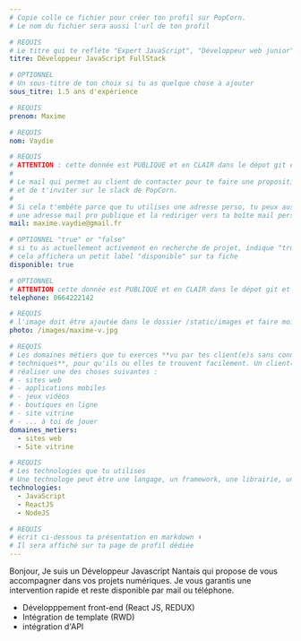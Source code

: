 ```yaml
---
# Copie colle ce fichier pour créer ton profil sur PopCorn.
# Le nom du fichier sera aussi l'url de ton profil

# REQUIS
# Le titre qui te refléte "Expert JavaScript", "Développeur web junior"
titre: Développeur JavaScript FullStack

# OPTIONNEL
# Un sous-titre de ton choix si tu as quelque chose à ajouter
sous_titre: 1.5 ans d'expérience

# REQUIS
prenom: Maxime

# REQUIS
nom: Vaydie

# REQUIS
# ATTENTION : cette donnée est PUBLIQUE et en CLAIR dans le dépot git et sur le site
#
# Le mail qui permet au client de contacter pour te faire une proposition de projet
# et de t'inviter sur le slack de PopCorn.
#
# Si cela t'embête parce que tu utilises une adresse perso, tu peux aussi te créer
# une adresse mail pro publique et la rediriger vers ta boîte mail perso
mail: maxime.vaydie@gmail.fr

# OPTIONNEL "true" or "false"
# si tu as actuellement activement en recherche de projet, indique "true" ici,
# cela affichera un petit label "disponible" sur ta fiche
disponible: true

# OPTIONNEL
# ATTENTION cette donnée est PUBLIQUE et en CLAIR dans le dépot git et sur le site
telephone: 0664222142

# REQUIS
# l'image doit être ajoutée dans le dossier /static/images et faire moins de 100ko ! Sa hauteur affichée sur le site sera de 300px, elle s'adaptera comme elle peut au responsive avec du css.
photo: /images/maxime-v.jpg

# REQUIS
# Les domaines métiers que tu exerces **vu par tes client(e)s sans connaissances
# techniques**, pour qu'ils ou elles te trouvent facilement. Un client(e) veut par exemple
# réaliser une des choses suivantes :
# - sites web
# - applications mobiles
# - jeux vidéos
# - boutiques en ligne
# - site vitrine
# - ... à toi de jouer
domaines_metiers:
  - sites web
  - Site vitrine

# REQUIS
# Les technologies que tu utilises
# Une technologe peut être une langage, un framework, une librairie, un CMS ...
technologies:
  - JavaScript
  - ReactJS
  - NodeJS

# REQUIS
# écrit ci-dessous ta présentation en markdown ⬇️
# Il sera affiché sur ta page de profil dédiée
---
```


Bonjour,
Je suis un Développeur Javascript Nantais qui propose de vous accompagner dans vos projets numériques.
Je vous garantis une intervention rapide et reste disponible par mail ou téléphone.
- Développpement front-end (React JS, REDUX)
- Intégration de template (RWD)
- intégration d'API
